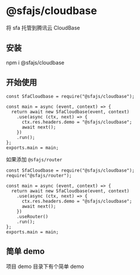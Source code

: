 # @sfajs/cloudbase

将 sfa 托管到腾讯云 CloudBase

## 安装

npm i @sfajs/cloudbase

## 开始使用

```JS
const SfaCloudbase = require("@sfajs/cloudbase");

const main = async (event, context) => {
  return await new SfaCloudbase(event, context)
    .use(async (ctx, next) => {
      ctx.res.headers.demo = "@sfajs/cloudbase";
      await next();
    })
    .run();
};
exports.main = main;
```

如果添加 `@sfajs/router`

```JS
const SfaCloudbase = require("@sfajs/cloudbase");
require("@sfajs/router");

const main = async (event, context) => {
  return await new SfaCloudbase(event, context)
    .use(async (ctx, next) => {
      ctx.res.headers.demo = "@sfajs/cloudbase";
      await next();
    })
    .useRouter()
    .run();
};
exports.main = main;
```

## 简单 demo

项目 demo 目录下有个简单 demo
